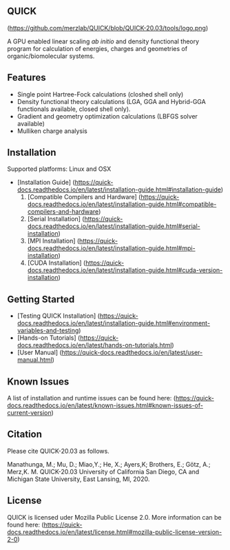 QUICK
-----

(https://github.com/merzlab/QUICK/blob/QUICK-20.03/tools/logo.png)

A GPU enabled linear scaling *ab initio* and density functional theory program for
calculation of energies, charges and geometries of organic/biomolecular systems.

Features
--------
* Single point Hartree-Fock calculations (closhed shell only) 
* Density functional theory calculations (LGA, GGA and Hybrid-GGA functionals available, closed shell only).
* Gradient and geometry optimization calculations (LBFGS solver available)
* Mulliken charge analysis

Installation
------------
Supported platforms: Linux and OSX

* [Installation Guide] (https://quick-docs.readthedocs.io/en/latest/installation-guide.html#installation-guide)
   1. [Compatible Compilers and Hardware] (https://quick-docs.readthedocs.io/en/latest/installation-guide.html#compatible-compilers-and-hardware)
   2. [Serial Installation] (https://quick-docs.readthedocs.io/en/latest/installation-guide.html#serial-installation)
   3. [MPI Installation] (https://quick-docs.readthedocs.io/en/latest/installation-guide.html#mpi-installation)
   4. [CUDA Installation] (https://quick-docs.readthedocs.io/en/latest/installation-guide.html#cuda-version-installation)

Getting Started
---------------
* [Testing QUICK Installation] (https://quick-docs.readthedocs.io/en/latest/installation-guide.html#environment-variables-and-testing)
* [Hands-on Tutorials] (https://quick-docs.readthedocs.io/en/latest/hands-on-tutorials.html)
* [User Manual] (https://quick-docs.readthedocs.io/en/latest/user-manual.html)

Known Issues
------------
A list of installation and runtime issues can be found here: (https://quick-docs.readthedocs.io/en/latest/known-issues.html#known-issues-of-current-version)

Citation
--------
Please cite QUICK-20.03 as follows.

Manathunga, M.; Mu, D.; Miao,Y.; He, X.; Ayers,K; Brothers, E.; Götz, A.;
Merz,K. M. QUICK-20.03 University of California San Diego, CA and Michigan State
University, East Lansing, MI, 2020.

License
-------
QUICK is licensed uder Mozilla Public License 2.0. More information can be found here: (https://quick-docs.readthedocs.io/en/latest/license.html#mozilla-public-license-version-2-0)

